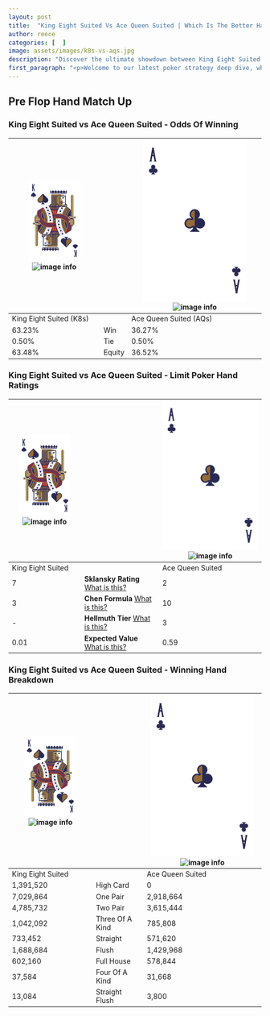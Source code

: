 ```yaml
---
layout: post
title:  "King Eight Suited Vs Ace Queen Suited | Which Is The Better Hand In Poker? A Complete Guide"
author: reece
categories: [  ]
image: assets/images/k8s-vs-aqs.jpg
description: "Discover the ultimate showdown between King Eight Suited and Ace Queen Suited in poker! Uncover the odds, strategies, and scenarios where one hand triumphs over the other. Get ready to up your poker game with this thrilling analysis."
first_paragraph: "<p>Welcome to our latest poker strategy deep dive, where we're pitting two distinct hands against each other in a high-stakes showdown: King Eight Suited vs Ace Queen Suited.</p><p>In the dynamic world of poker, every decision counts, and knowing which hand holds the upper hand is key to your success at the table.</p><p>In this article, we'll dissect these two hands, explore the scenarios where one dominates the other, and equip you with the knowledge to make strategic choices that can tip the odds in your favor.</p><p>Get ready to unravel the intriguing dynamics of these poker hands and elevate your game to new heights.</p>"
---
```




[comment]: # (sp0)

## Pre Flop Hand Match Up

<div class="table hand-ratings" markdown="1"> 



### King Eight Suited vs Ace Queen Suited - Odds Of Winning


    
| ![image info](assets/images/hand1/K.png) ![image info](assets/images/hand1/8s.png) |  | ![image info](assets/images/hand2/A.png) ![image info](assets/images/hand2/Qs.png) |
| -------- | -------- | -------- |
| King Eight Suited (K8s) |  | Ace Queen Suited (AQs) |
| 63.23% | Win | 36.27% |
| 0.50% | Tie | 0.50% |
| 63.48% | Equity | 36.52% |




[comment]: # (sp1)



### King Eight Suited vs Ace Queen Suited - Limit Poker Hand Ratings


    
| ![image info](assets/images/hand1/K.png) ![image info](assets/images/hand1/8s.png) |  | ![image info](assets/images/hand2/A.png) ![image info](assets/images/hand2/Qs.png) |
| -------- | -------- | -------- |
| King Eight Suited |  | Ace Queen Suited |
| 7 | **Sklansky Rating** [What is this?](/sklansky-rating-explained) | 2 |
| 3 | **Chen Formula** [What is this?](/chen-formula-explained) | 10 |
| - | **Hellmuth Tier** [What is this?](/Hellmuth-tier-explained) | 3 |
| 0.01 | **Expected Value** [What is this?](/expected-value-explained) | 0.59 |




[comment]: # (sp2)



### King Eight Suited vs Ace Queen Suited - Winning Hand Breakdown


    
| ![image info](assets/images/hand1/K.png) ![image info](assets/images/hand1/8s.png) |  | ![image info](assets/images/hand2/A.png) ![image info](assets/images/hand2/Qs.png) |
| -------- | -------- | -------- |
| King Eight Suited |  | Ace Queen Suited |
| 1,391,520 | High Card | 0 |
| 7,029,864 | One Pair | 2,918,664 |
| 4,785,732 | Two Pair | 3,615,444 |
| 1,042,092 | Three Of A Kind | 785,808 |
| 733,452 | Straight | 571,620 |
| 1,688,684 | Flush | 1,429,968 |
| 602,160 | Full House | 578,844 |
| 37,584 | Four Of A Kind | 31,668 |
| 13,084 | Straight Flush | 3,800 |




[comment]: # (sp3)



</div>

[comment]: # (sp4)



[comment]: # (sp5)

